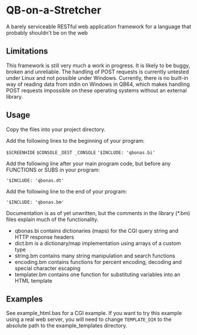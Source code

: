 # QB-on-a-Stretcher
A barely serviceable RESTful web application framework for a language that probably shouldn't be on the web

## Limitations
This framework is still very much a work in progress. It is likely to be buggy, broken and unreliable. The handling of POST requests is currently untested under Linux and not possible under Windows. Currently, there is no built-in way of reading data from stdin on Windows in QB64, which makes handling POST requests impossible on these operating systems without an external library.

## Usage
Copy the files into your project directory.

Add the following lines to the beginning of your program:

`$SCREENHIDE`
`$CONSOLE`
`_DEST _CONSOLE`
`'$INCLUDE: 'qbonas.bi'`

Add the following line after your main program code, but before any FUNCTIONS or SUBS in your program:

`'$INCLUDE: 'qbonas.dt'`

Add the following line to the end of your program:

`'$INCLUDE: 'qbonas.bm'`

Documentation is as of yet unwritten, but the comments in the library (*.bm) files explain much of the functionality.

* qbonas.bi contains dictionaries (maps) for the CGI query string and HTTP response headers
* dict.bm is a dictionary/map implementation using arrays of a custom type
* string.bm contains many string manipulation and search functions
* encoding.bm contains functions for percent encoding, decoding and special character escaping
* templater.bm contains one function for substituting variables into an HTML template

## Examples
See example_html.bas for a CGI example. If you want to try this example using a real web server, you will need to change `TEMPLATE_DIR` to the absolute path to the example_templates directory.

